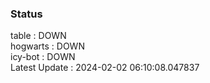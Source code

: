 ### Status


table : DOWN  
hogwarts : DOWN  
icy-bot : DOWN  
Latest Update : 2024-02-02 06:10:08.047837
